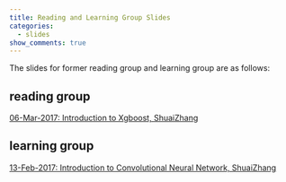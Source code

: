 ```yaml
---
title: Reading and Learning Group Slides
categories:
  - slides
show_comments: true
---
```


The slides for former reading group and learning group are as follows:

## reading group
[06-Mar-2017: Introduction to Xgboost, ShuaiZhang](https://www.slideshare.net/ShuaiZhang33/rg-xgboost20170306)

## learning group
[13-Feb-2017: Introduction to Convolutional Neural Network, ShuaiZhang](https://www.slideshare.net/ShuaiZhang33/lg-cnn20170213)
